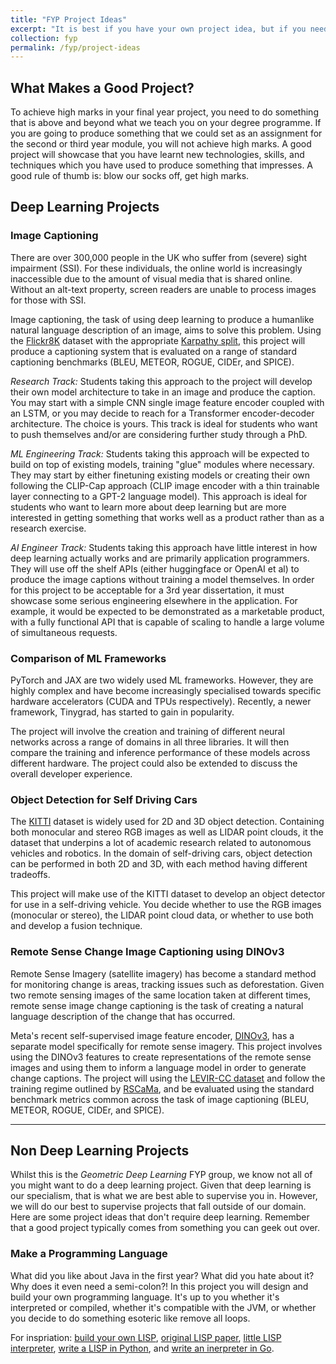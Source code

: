 ```yaml
---
title: "FYP Project Ideas"
excerpt: "It is best if you have your own project idea, but if you need inspiration (or a more 'ready baked' idea) for your project, look no further!"
collection: fyp
permalink: /fyp/project-ideas
---
```


## What Makes a Good Project?

To achieve high marks in your final year project, you need to do something that is above and beyond what we teach you on your degree programme. If you are going to produce something that we could set as an assignment for the second or third year module, you will not achieve high marks. A good project will showcase that you have learnt new technologies, skills, and techniques which you have used to produce something that impresses. A good rule of thumb is: blow our socks off, get high marks. 

## Deep Learning Projects

### Image Captioning

There are over 300,000 people in the UK who suffer from (severe) sight impairment (SSI). For these individuals, the online world is increasingly inaccessible due to the amount of visual media that is shared online. Without an alt-text property, screen readers are unable to process images for those with SSI.

Image captioning, the task of using deep learning to produce a humanlike natural language description of an image, aims to solve this problem. Using the [Flickr8K](https://www.kaggle.com/datasets/adityajn105/flickr8k) dataset with the appropriate [Karpathy split](https://github.com/Delphboy/karpathy-splits), this project will produce a captioning system that is evaluated on a range of standard captioning benchmarks (BLEU, METEOR, ROGUE, CIDEr, and SPICE).

*Research Track:* Students taking this approach to the project will develop their own model architecture to take in an image and produce the caption. You may start with a simple CNN single image feature encoder coupled with an LSTM, or you may decide to reach for a Transformer encoder-decoder architecture. The choice is yours. This track is ideal for students who want to push themselves and/or are considering further study through a PhD. 

*ML Engineering Track:* Students taking this approach will be expected to build on top of existing models, training "glue" modules where necessary. They may start by either finetuning existing models or creating their own following the CLIP-Cap approach (CLIP image encoder with a thin trainable layer connecting to a GPT-2 language model). This approach is ideal for students who want to learn more about deep learning but are more interested in getting something that works well as a product rather than as a research exercise. 

*AI Engineer Track:* Students taking this approach have little interest in how deep learning actually works and are primarily application programmers. They will use off the shelf APIs (either huggingface or OpenAI et al) to produce the image captions without training a model themselves. In order for this project to be acceptable for a 3rd year dissertation, it must showcase some serious engineering elsewhere in the application. For example, it would be expected to be demonstrated as a marketable product, with a fully functional API that is capable of scaling to handle a large volume of simultaneous requests.

### Comparison of ML Frameworks

PyTorch and JAX are two widely used ML frameworks. However, they are highly complex and have become increasingly specialised towards specific hardware accelerators (CUDA and TPUs respectively). Recently, a newer framework, Tinygrad, has started to gain in popularity. 

The project will involve the creation and training of different neural networks across a range of domains in all three libraries. It will then compare the training and inference performance of these models across different hardware. The project could also be extended to discuss the overall developer experience.

### Object Detection for Self Driving Cars

The [KITTI](https://www.cvlibs.net/datasets/kitti/) dataset is widely used for 2D and 3D object detection. Containing both monocular and stereo RGB images as well as LIDAR point clouds, it the dataset that underpins a lot of academic research related to autonomous vehicles and robotics. In the domain of self-driving cars, object detection can be performed in both 2D and 3D, with each method having different tradeoffs. 

This project will make use of the KITTI dataset to develop an object detector for use in a self-driving vehicle. You decide whether to use the RGB images (monocular or stereo), the LIDAR point cloud data, or whether to use both and develop a fusion technique.

### Remote Sense Change Image Captioning using DINOv3

Remote Sense Imagery (satellite imagery) has become a standard method for monitoring change is areas, tracking issues such as deforestation. Given two remote sensing images of the same location taken at different times, remote sense image change captioning is the task of creating a natural language description of the change that has occurred. 

Meta's recent self-supervised image feature encoder, [DINOv3](https://github.com/facebookresearch/dinov3), has a separate model specifically for remote sense imagery. This project involves using the DINOv3 features to create representations of the remote sense images and using them to inform a language model in order to generate change captions. The project will using the [LEVIR-CC dataset](https://github.com/Chen-Yang-Liu/LEVIR-CC-Dataset) and follow the training regime outlined by [RSCaMa](https://arxiv.org/pdf/2404.18895v1), and be evaluated using the standard benchmark metrics common across the task of image captioning (BLEU, METEOR, ROGUE, CIDEr, and SPICE).

<hr/>

## Non Deep Learning Projects

Whilst this is the *Geometric Deep Learning* FYP group, we know not all of you might want to do a deep learning project. Given that deep learning is our specialism, that is what we are best able to supervise you in. However, we will do our best to supervise projects that fall outside of our domain. Here are some project ideas that don't require deep learning. Remember that a good project typically comes from something you can geek out over. 

### Make a Programming Language

What did you like about Java in the first year? What did you hate about it? Why does it even need a semi-colon?! In this project you will design and build your own programming language. It's up to you whether it's interpreted or compiled, whether it's compatible with the JVM, or whether you decide to do something esoteric like remove all loops. 

For inspriation: [build your own LISP](https://www.buildyourownlisp.com/contents), [original LISP paper](https://www-formal.stanford.edu/jmc/recursive.pdf), [little LISP interpreter](https://maryrosecook.com/blog/post/little-lisp-interpreter), [write a LISP in Python](https://norvig.com/lispy.html), and [write an inerpreter in Go](https://interpreterbook.com/).



